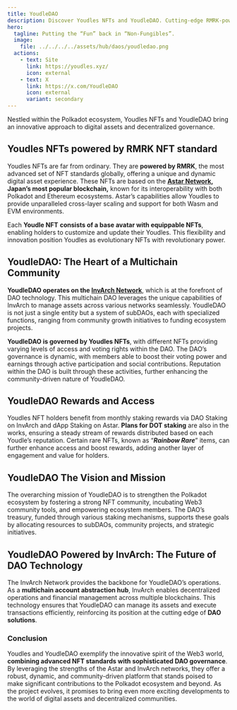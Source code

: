```yaml
---
title: YoudleDAO
description: Discover Youdles NFTs and YoudleDAO. Cutting-edge RMRK-powered NFTs on Astar, managing a multichain DAO on InvArch.
hero:
  tagline: Putting the “Fun” back in “Non-Fungibles”.
  image: 
    file: ../../../../assets/hub/daos/youdledao.png
  actions:
    - text: Site
      link: https://youdles.xyz/
      icon: external
    - text: X
      link: https://x.com/YoudleDAO
      icon: external
      variant: secondary
---
```


Nestled within the Polkadot ecosystem, Youdles NFTs and YoudleDAO bring an innovative approach to digital assets and decentralized governance.

## Youdles NFTs powered by RMRK NFT standard
Youdles NFTs are far from ordinary. They are **powered by RMRK**, the most advanced set of NFT standards globally, offering a unique and dynamic digital asset experience. These NFTs are based on the **[Astar Network](https://dablock.com/dapps/astar-network/), Japan’s most popular blockchain,** known for its interoperability with both Polkadot and Ethereum ecosystems. Astar’s capabilities allow Youdles to provide unparalleled cross-layer scaling and support for both Wasm and EVM environments.

Each **Youdle NFT** **consists of a base avatar with equippable NFTs**, enabling holders to customize and update their Youdles. This flexibility and innovation position Youdles as evolutionary NFTs with revolutionary power.

## YoudleDAO: The Heart of a Multichain Community
**YoudleDAO operates on the [InvArch Network](https://dablock.com/dapps/invarch-network/)**, which is at the forefront of DAO technology. This multichain DAO leverages the unique capabilities of InvArch to manage assets across various networks seamlessly. YoudleDAO is not just a single entity but a system of subDAOs, each with specialized functions, ranging from community growth initiatives to funding ecosystem projects.

**YoudleDAO is governed by Youdles NFTs**, with different NFTs providing varying levels of access and voting rights within the DAO. The DAO’s governance is dynamic, with members able to boost their voting power and earnings through active participation and social contributions. Reputation within the DAO is built through these activities, further enhancing the community-driven nature of YoudleDAO.

## YoudleDAO Rewards and Access
Youdles NFT holders benefit from monthly staking rewards via DAO Staking on InvArch and dApp Staking on Astar. **Plans for DOT staking** are also in the works, ensuring a steady stream of rewards distributed based on each Youdle’s reputation. Certain rare NFTs, known as “***Rainbow Rare***” items, can further enhance access and boost rewards, adding another layer of engagement and value for holders.

## YoudleDAO The Vision and Mission
The overarching mission of YoudleDAO is to strengthen the Polkadot ecosystem by fostering a strong NFT community, incubating Web3 community tools, and empowering ecosystem members. The DAO’s treasury, funded through various staking mechanisms, supports these goals by allocating resources to subDAOs, community projects, and strategic initiatives.

## YoudleDAO Powered by InvArch: The Future of DAO Technology
The InvArch Network provides the backbone for YoudleDAO’s operations. As a **multichain account abstraction hub**, InvArch enables decentralized operations and financial management across multiple blockchains. This technology ensures that YoudleDAO can manage its assets and execute transactions efficiently, reinforcing its position at the cutting edge of **DAO solutions**.

### Conclusion

Youdles and YoudleDAO exemplify the innovative spirit of the Web3 world, **combining advanced NFT standards with sophisticated DAO governance**. By leveraging the strengths of the Astar and InvArch networks, they offer a robust, dynamic, and community-driven platform that stands poised to make significant contributions to the Polkadot ecosystem and beyond. As the project evolves, it promises to bring even more exciting developments to the world of digital assets and decentralized communities.
